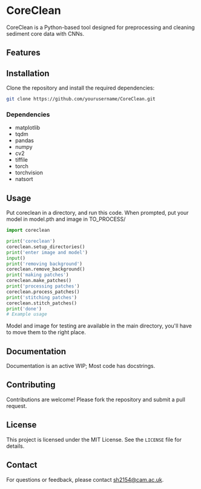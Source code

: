 # CoreClean
CoreClean is a Python-based tool designed for preprocessing and cleaning sediment core data with CNNs. 

## Features


## Installation
Clone the repository and install the required dependencies:
```bash
git clone https://github.com/yourusername/CoreClean.git
```
### Dependencies 
- matplotlib
- tqdm
- pandas
- numpy
- cv2
- tiffile
- torch
- torchvision
- natsort

## Usage
Put coreclean in a directory, and run this code. When prompted, put your model in model.pth and image in TO_PROCESS/ 
```python
import coreclean

print('coreclean')
coreclean.setup_directories()
print('enter image and model')
input()
print('removing background')
coreclean.remove_background()
print('making patches')
coreclean.make_patches()
print('processing patches')
coreclean.process_patches()
print('stitching patches')
coreclean.stitch_patches()
print('done')
# Example usage
```
Model and image for testing are available in the main directory, you'll have to move them to the right place.

## Documentation
Documentation is an active WIP; Most code has docstrings.

## Contributing
Contributions are welcome! Please fork the repository and submit a pull request.

## License
This project is licensed under the MIT License. See the `LICENSE` file for details.

## Contact
For questions or feedback, please contact [sh2154@cam.ac.uk](mailto:sh2154@cam.ac.uk).